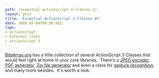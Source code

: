 ```yaml
---
path: /essential-actionscript-3-classes-1/
layout: post
title: 'Essential ActionScript 3 Classes #1'
date: 2008-05-09T08:30:48Z
tags:
- actionscript
- external-links
- actionscript-3
---
```


<a title="Open link in a new window" href="http://www.bytearray.org/?page_id=82" target="_blank">BiteArray.org</a> has a little collection of several ActionScript 3 Classes that would feel right at home in your core libraries.  There's a <a title="Open link in a new window" href="http://www.bytearray.org/?p=90" target="_blank">JPEG encoder</a>, <a title="Open link in a new window" href="http://www.bytearray.org/?p=107" target="_blank">PDF generator</a>, <a title="Open link in a new window" href="http://www.bytearray.org/?p=105" target="_blank">Zip file generator</a> and even a class for <a title="Open link in a new window" href="http://www.bytearray.org/?p=91" target="_blank">gesture recognition</a>, and many more besides.  It's worth a look.